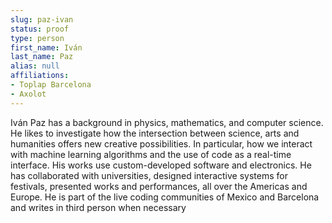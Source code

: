 ```yaml
---
slug: paz-ivan
status: proof
type: person
first_name: Iván
last_name: Paz
alias: null
affiliations:
- Toplap Barcelona
- Axolot
---
```


Iván Paz has a background in physics, mathematics, and computer science. He
likes to investigate how the intersection between science, arts and humanities
offers new creative possibilities. In particular, how we interact with machine
learning algorithms and the use of code as a real-time interface. His works use
custom-developed software and electronics. He has collaborated with universities,
designed interactive systems for festivals, presented works and performances, all
over the Americas and Europe. He is part of the live coding communities of
Mexico and Barcelona and writes in third person when necessary

